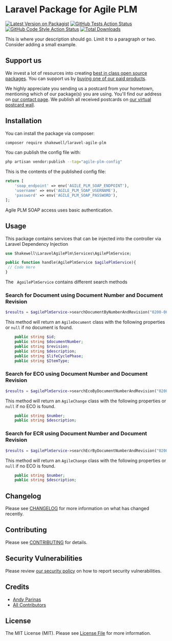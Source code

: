 # Laravel Package for Agile PLM

[![Latest Version on Packagist](https://img.shields.io/packagist/v/shakewell/laravel-agile-plm.svg?style=flat-square)](https://packagist.org/packages/shakewell/laravel-agile-plm)
[![GitHub Tests Action Status](https://img.shields.io/github/actions/workflow/status/shakewell/laravel-agile-plm/run-tests.yml?branch=main&label=tests&style=flat-square)](https://github.com/shakewell/laravel-agile-plm/actions?query=workflow%3Arun-tests+branch%3Amain)
[![GitHub Code Style Action Status](https://img.shields.io/github/actions/workflow/status/shakewell/laravel-agile-plm/fix-php-code-style-issues.yml?branch=main&label=code%20style&style=flat-square)](https://github.com/shakewell/laravel-agile-plm/actions?query=workflow%3A"Fix+PHP+code+style+issues"+branch%3Amain)
[![Total Downloads](https://img.shields.io/packagist/dt/shakewell/laravel-agile-plm.svg?style=flat-square)](https://packagist.org/packages/shakewell/laravel-agile-plm)

This is where your description should go. Limit it to a paragraph or two. Consider adding a small example.

## Support us

We invest a lot of resources into creating [best in class open source packages](https://spatie.be/open-source). You can support us by [buying one of our paid products](https://spatie.be/open-source/support-us).

We highly appreciate you sending us a postcard from your hometown, mentioning which of our package(s) you are using. You'll find our address on [our contact page](https://spatie.be/about-us). We publish all received postcards on [our virtual postcard wall](https://spatie.be/open-source/postcards).

## Installation

You can install the package via composer:

```bash
composer require shakewell/laravel-agile-plm
```


You can publish the config file with:

```bash
php artisan vendor:publish --tag="agile-plm-config"
```

This is the contents of the published config file:

```php
return [
    'soap_endpoint' => env('AGILE_PLM_SOAP_ENDPOINT'),
    'username' => env('AGILE_PLM_SOAP_USERNAME'),
    'password' => env('AGILE_PLM_SOAP_PASSWORD'),
];
```
Agile PLM SOAP access uses basic authentication.


## Usage

This package contains services that can be injected into the controller via Laravel
Dependency Injection

```php
use Shakewell\LaravelAgilePlm\Services\AgilePlmService;

public function handle(AgilePlmService $agilePlmService){
 // Code Here
}
```
The ``` AgoilePlmService``` contains different search methods

### Search for Document using Document Number and Document Revision
```php
$results = $agilePlmService->searchDocumentByNumberAndRevision("0200-06288-1000", "C");
```
This method will return an  ```AgileDocument``` class with the following properties or ```null``` 
if no document is found.

```php
    public string $id;
    public string $documentNumber;
    public string $revision;
    public string $description;
    public string $lifeCyclePhase;
    public string $ItemType;
```

### Search for ECO using Document Number and Document Revision
```php
$results = $agilePlmService->searchEcoByDocumentNumberAndRevision("0200-06288-1000", "C");
```

This method will return an  ```AgileChange``` class with the following properties or ```null```
if no ECO is found.
```php
    public string $number;
    public string $description;
```


### Search for ECR using Document Number and Document Revision
```php
$results = $agilePlmService->searchEcrByDocumentNumberAndRevision("0200-06288-1000", "C");
```

This method will return an  ```AgileChange``` class with the following properties or ```null```
if no ECO is found.
```php
    public string $number;
    public string $description;
```


## Changelog

Please see [CHANGELOG](CHANGELOG.md) for more information on what has changed recently.

## Contributing

Please see [CONTRIBUTING](CONTRIBUTING.md) for details.

## Security Vulnerabilities

Please review [our security policy](../../security/policy) on how to report security vulnerabilities.

## Credits

- [Andy Parinas](https://github.com/andy-shakewell)
- [All Contributors](../../contributors)

## License

The MIT License (MIT). Please see [License File](LICENSE.md) for more information.
